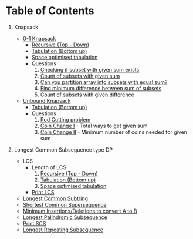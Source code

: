 # Table of Contents
1. Knapsack
    - [0-1 Knapsack](./01_Knapsack/)
        - [Recursive (Top - Down)](./01_Knapsack/01_recursive_memoization.cpp)
        - [Tabulation (Bottom up)](./01_Knapsack/01_tabulation.cpp)
        - [Space optimised tabulation](./01_Knapsack/01_space_optimised.cpp)
        - Questions
            1. [Checking if subset with given sum exists](./01_Knapsack/subset_sum.cpp)
            2. [Count of subsets with given sum](./01_Knapsack/count_of_subset_sum.cpp)
            3. [Can you partition array into subsets with equal sum?](./01_Knapsack/equal_sum_partition.cpp)
            4. [Find minimum difference between sum of subsets](./01_Knapsack/minimum_subset_sum_difference.cpp)
            5. [Count of subsets with given difference](./01_Knapsack/count_subsets_given_difference.cpp)
    - [Unbound Knapsack](./unbounded_knapsack/)
        - [Tabulation (Bottom up)](./unbounded_knapsack/unbounded.cpp)
        - Questions
            1. [Rod Cutting problem](./unbounded_knapsack/rod_cutting_problem.cpp)
            2. [Coin Change I](./unbounded_knapsack/coin_change.cpp) - Total ways to get given sum
            3. [Coin Change II](./unbounded_knapsack/coin_change_2.cpp) - Minimum number of coins needed for given sum

2. Longest Common Subsequence type DP
    - LCS
        - Length of LCS
            1. [Recursive (Top - Down)](./LCS/LCS_recursive.cpp)
            2. [Tabulation (Bottom up)](./LCS/LCS_iterative.cpp)
            3. [Space optimised tabulation](./LCS/LCS_iterative_space.cpp)
        - [Print LCS](./LCS/LCS_print.cpp)
    - [Longest Common Subtring](./LCS/Longest_common_substring.cpp)
    - [Shortest Common Supersequence](./LCS/SCS.cpp)
    - [Minimum Insertions/Deletions to convert A to B](./LCS/min_insert_delete.cpp)
    - [Longest Palindromic Subsequence](./LCS/LPS.cpp)
    - [Print SCS](./LCS/SCS_print.cpp)
    - [Longest Repeating Subsequence](./LCS/LRepeatingS.cpp)

